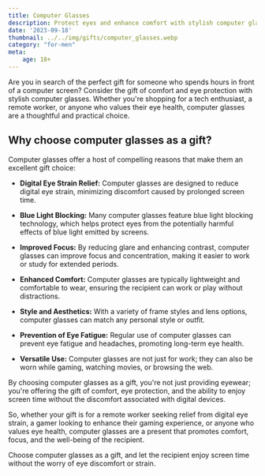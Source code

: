 ```yaml
---
title: Computer Glasses
description: Protect eyes and enhance comfort with stylish computer glasses.
date: '2023-09-18'
thumbnail: ../../img/gifts/computer_glasses.webp
category: "for-men"
meta:
    age: 18+
---
```

Are you in search of the perfect gift for someone who spends hours in front of a computer screen? Consider the gift of comfort and eye protection with stylish computer glasses. Whether you're shopping for a tech enthusiast, a remote worker, or anyone who values their eye health, computer glasses are a thoughtful and practical choice.

## Why choose computer glasses as a gift?

Computer glasses offer a host of compelling reasons that make them an excellent gift choice:

- **Digital Eye Strain Relief:** Computer glasses are designed to reduce digital eye strain, minimizing discomfort caused by prolonged screen time.

- **Blue Light Blocking:** Many computer glasses feature blue light blocking technology, which helps protect eyes from the potentially harmful effects of blue light emitted by screens.

- **Improved Focus:** By reducing glare and enhancing contrast, computer glasses can improve focus and concentration, making it easier to work or study for extended periods.

- **Enhanced Comfort:** Computer glasses are typically lightweight and comfortable to wear, ensuring the recipient can work or play without distractions.

- **Style and Aesthetics:** With a variety of frame styles and lens options, computer glasses can match any personal style or outfit.

- **Prevention of Eye Fatigue:** Regular use of computer glasses can prevent eye fatigue and headaches, promoting long-term eye health.

- **Versatile Use:** Computer glasses are not just for work; they can also be worn while gaming, watching movies, or browsing the web.

By choosing computer glasses as a gift, you're not just providing eyewear; you're offering the gift of comfort, eye protection, and the ability to enjoy screen time without the discomfort associated with digital devices.

So, whether your gift is for a remote worker seeking relief from digital eye strain, a gamer looking to enhance their gaming experience, or anyone who values eye health, computer glasses are a present that promotes comfort, focus, and the well-being of the recipient.

Choose computer glasses as a gift, and let the recipient enjoy screen time without the worry of eye discomfort or strain.
